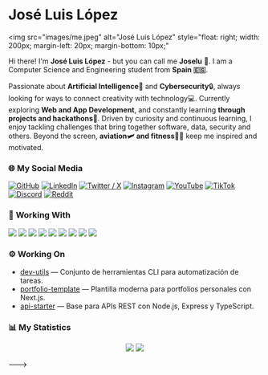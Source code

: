 <!-- Header (*Temporary*) -->
# José Luis López

<!-- Main Body [Image & Description] -->
<img src="images/me.jpeg" alt="José Luis López" style="float: right; width: 200px; margin-left: 20px; margin-bottom: 10px;"

Hi there! I'm **José Luis López** - but you can call me **Joselu** 👋.
I am a Computer Science and Engineering student from **Spain 🇪🇸**.

Passionate about **Artificial Intelligence**🤖 and **Cybersecurity**🔒, always looking for ways to connect creativity with technology💻. Currently exploring **Web and App Development**, and constantly learning **through projects and hackathons**💼. Driven by curiosity and continuous learning, I enjoy tackling challenges that bring together software, data, security and others.
Beyond the screen, **aviation🛩️ and fitness🏋️‍♂️** keep me inspired and motivated.

<!-- Main Body [Social Media] -->
### 🌐 **My Social Media**

[![GitHub](logos/github.png)](https://github.com/jossseluuu)
[![LinkedIn](icons/linkedin.png)](https://www.linkedin.com/in/tuusuario/)
[![Twitter / X](icons/x.png)](https://twitter.com/tuusuario)
[![Instagram](icons/instagram.png)](https://www.instagram.com/tuusuario/)
[![YouTube](icons/youtube.png)](https://youtube.com/@tuusuario)
[![TikTok](icons/tiktok.png)](https://www.tiktok.com/@tuusuario)
[![Discord](icons/discord.png)](https://discord.gg/tuusuario)
[![Reddit](icons/reddit.png)](https://www.reddit.com/user/tuusuario)

<!-- Main Body [My Technologies] -->
### 🧰 **Working With**

<a href="https://www.javascript.com/" title="JavaScript"><img src="icons/javascript.png" /></a>
<a href="https://www.typescriptlang.org/" title="TypeScript"><img src="icons/typescript.png" /></a>
<a href="https://react.dev/" title="React"><img src="icons/react.png" /></a>
<a href="https://nodejs.org/" title="Node.js"><img src="icons/nodejs.png" /></a>
<a href="https://expressjs.com/" title="Express"><img src="icons/express.png" /></a>
<a href="https://www.python.org/" title="Python"><img src="icons/python.png" /></a>
<a href="https://www.docker.com/" title="Docker"><img src="icons/docker.png" /></a>
<a href="https://git-scm.com/" title="Git"><img src="icons/git.png" /></a>
<a href="https://code.visualstudio.com/" title="VSCode"><img src="icons/vscode.png" /></a>

<!-- Main Body [My Working Projects] -->
### ⚙️ **Working On**

- [dev-utils](https://github.com/tuusuario/dev-utils) — Conjunto de herramientas CLI para automatización de tareas.  
- [portfolio-template](https://github.com/tuusuario/portfolio-template) — Plantilla moderna para portfolios personales con Next.js.  
- [api-starter](https://github.com/tuusuario/api-starter) — Base para APIs REST con Node.js, Express y TypeScript.  

<!-- Main Body [Statiscics] -->
### 📊 **My Statistics**

<p align="center">
  <img width="49%" src="https://github-readme-stats.vercel.app/api?username=jossseluuu&show_icons=true&theme=default" />
  <img width="49%" src="https://github-readme-stats.vercel.app/api/top-langs/?username=jossseluuu&layout=compact&theme=default" />
</p>

---> 
